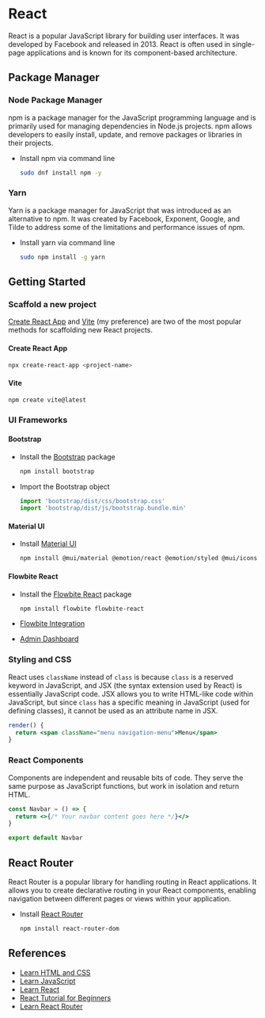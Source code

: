 # React

React is a popular JavaScript library for building user interfaces. It was developed by Facebook and released in 2013. React is often used in single-page applications and is known for its component-based architecture.

## Package Manager

### Node Package Manager

npm is a package manager for the JavaScript programming language and is primarily used for managing dependencies in Node.js projects. npm allows developers to easily install, update, and remove packages or libraries in their projects.

- Install npm via command line

  ```bash
  sudo dnf install npm -y
  ```

### Yarn

Yarn is a package manager for JavaScript that was introduced as an alternative to npm. It was created by Facebook, Exponent, Google, and Tilde to address some of the limitations and performance issues of npm.

- Install yarn via command line

  ```bash
  sudo npm install -g yarn
  ```

## Getting Started

### Scaffold a new project

[Create React App](https://create-react-app.dev/) and [Vite](https://vitejs.dev/guide/) (my preference) are two of the most popular methods for scaffolding new React projects.

#### Create React App

```bash
npx create-react-app <project-name>
```

#### Vite

```bash
npm create vite@latest
```

### UI Frameworks

#### Bootstrap

- Install the [Bootstrap](https://getbootstrap.com/) package

  ```bash
  npm install bootstrap
  ```

- Import the Bootstrap object

  ```jsx title="main.tsx"
  import 'bootstrap/dist/css/bootstrap.css'
  import 'bootstrap/dist/js/bootstrap.bundle.min'
  ```

#### Material UI

- Install [Material UI](https://mui.com/material-ui/getting-started/installation/)

  ```bash
  npm install @mui/material @emotion/react @emotion/styled @mui/icons-material @mui/x-data-grid
  ```

#### Flowbite React

- Install the [Flowbite React](https://www.flowbite-react.com/) package

  ```bash
  npm install flowbite flowbite-react
  ```

- [Flowbite Integration](https://flowbite.com/docs/getting-started/react/)

- [Admin Dashboard](https://github.com/themesberg/flowbite-admin-dashboard)

### Styling and CSS

React uses `className` instead of `class` is because `class` is a reserved keyword in JavaScript, and JSX (the syntax extension used by React) is essentially JavaScript code. JSX allows you to write HTML-like code within JavaScript, but since `class` has a specific meaning in JavaScript (used for defining classes), it cannot be used as an attribute name in JSX.

```jsx
render() {
  return <span className="menu navigation-menu">Menu</span>
}
```

### React Components

Components are independent and reusable bits of code. They serve the same purpose as JavaScript functions, but work in isolation and return HTML.

```jsx title="Navbar.js"
const Navbar = () => {
  return <>{/* Your navbar content goes here */}</>
}

export default Navbar
```

## React Router

React Router is a popular library for handling routing in React applications. It allows you to create declarative routing in your React components, enabling navigation between different pages or views within your application.

- Install [React Router](https://reactrouter.com/en/main)

  ```bash
  npm install react-router-dom
  ```

## References

- [Learn HTML and CSS](https://scrimba.com/learn/htmlandcss)
- [Learn JavaScript](https://scrimba.com/learn/learnjavascript)
- [Learn React](https://scrimba.com/learn/learnreact)
- [React Tutorial for Beginners](https://www.youtube.com/watch?v=SqcY0GlETPk)
- [Learn React Router](https://scrimba.com/learn/reactrouter6)
